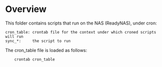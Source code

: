 # Overview

This folder contains scripts that run on the NAS (ReadyNAS), under cron:

    cron_table: crontab file for the context under which croned scripts will run
    sync_*:     the script to run

The cron_table file is loaded as follows:

```
    crontab cron_table
```



